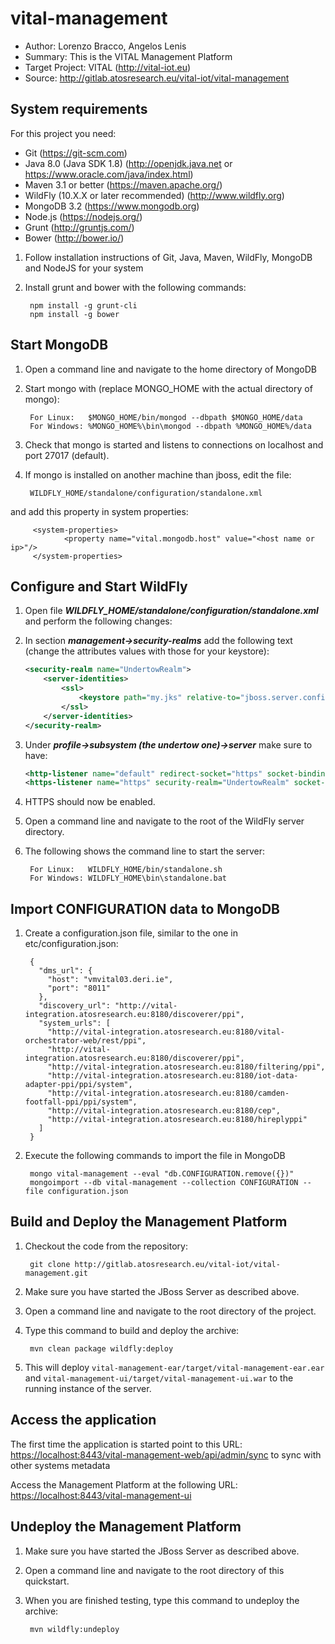 vital-management
================

- Author: Lorenzo Bracco, Angelos Lenis
- Summary: This is the VITAL Management Platform
- Target Project: VITAL (<http://vital-iot.eu>)
- Source: <http://gitlab.atosresearch.eu/vital-iot/vital-management>

System requirements
-------------------

For this project you need:

- Git (<https://git-scm.com>)
- Java 8.0 (Java SDK 1.8) (<http://openjdk.java.net> or <https://www.oracle.com/java/index.html>)
- Maven 3.1 or better (<https://maven.apache.org/>)
- WildFly (10.X.X or later recommended) (<http://www.wildfly.org>)
- MongoDB 3.2 (<https://www.mongodb.org>)
- Node.js (<https://nodejs.org/>)
- Grunt (<http://gruntjs.com/>)
- Bower (<http://bower.io/>)

1. Follow installation instructions of Git, Java, Maven, WildFly, MongoDB and NodeJS for your system
2. Install grunt and bower with the following commands:

        npm install -g grunt-cli
        npm install -g bower

Start MongoDB
--------------

1. Open a command line and navigate to the home directory of MongoDB
2. Start mongo with (replace MONGO_HOME with the actual directory of mongo):

        For Linux:   $MONGO_HOME/bin/mongod --dbpath $MONGO_HOME/data
        For Windows: %MONGO_HOME%\bin\mongod --dbpath %MONGO_HOME%/data

3. Check that mongo is started and listens to connections on localhost and port 27017 (default).
4. If mongo is installed on another machine than jboss, edit the file:

        WILDFLY_HOME/standalone/configuration/standalone.xml

and add this property in system properties:

         <system-properties>
                <property name="vital.mongodb.host" value="<host name or ip>"/>
         </system-properties>

Configure and Start WildFly
---------------------------

1. Open file **_WILDFLY_HOME/standalone/configuration/standalone.xml_** and perform the following changes:
  1. In section **_management->security-realms_** add the following text (change the attributes values with those for your keystore):

        ```xml
        <security-realm name="UndertowRealm">
            <server-identities>
                <ssl>
                    <keystore path="my.jks" relative-to="jboss.server.config.dir" keystore-password="password" alias="mycert" key-password="password"/>
                </ssl>
            </server-identities>
        </security-realm>
        ```

  2. Under **_profile->subsystem (the undertow one)->server_** make sure to have:

        ```xml
        <http-listener name="default" redirect-socket="https" socket-binding="http"/>
        <https-listener name="https" security-realm="UndertowRealm" socket-binding="https"/>
        ```

  3. HTTPS should now be enabled.
2. Open a command line and navigate to the root of the WildFly server directory.
3. The following shows the command line to start the server:

        For Linux:   WILDFLY_HOME/bin/standalone.sh
        For Windows: WILDFLY_HOME\bin\standalone.bat

Import CONFIGURATION data to MongoDB
------------------------------------

1. Create a configuration.json file, similar to the one in etc/configuration.json:

        {
          "dms_url": {
            "host": "vmvital03.deri.ie",
            "port": "8011"
          },
          "discovery_url": "http://vital-integration.atosresearch.eu:8180/discoverer/ppi",
          "system_urls": [
            "http://vital-integration.atosresearch.eu:8180/vital-orchestrator-web/rest/ppi",
            "http://vital-integration.atosresearch.eu:8180/discoverer/ppi",
            "http://vital-integration.atosresearch.eu:8180/filtering/ppi",
            "http://vital-integration.atosresearch.eu:8180/iot-data-adapter-ppi/ppi/system",
            "http://vital-integration.atosresearch.eu:8180/camden-footfall-ppi/ppi/system",
            "http://vital-integration.atosresearch.eu:8180/cep",
            "http://vital-integration.atosresearch.eu:8180/hireplyppi"
          ]
        }

2. Execute the following commands to import the file in MongoDB

        mongo vital-management --eval "db.CONFIGURATION.remove({})"
        mongoimport --db vital-management --collection CONFIGURATION --file configuration.json


Build and Deploy the Management Platform
----------------------------------------

1. Checkout the code from the repository:

        git clone http://gitlab.atosresearch.eu/vital-iot/vital-management.git

2. Make sure you have started the JBoss Server as described above.
3. Open a command line and navigate to the root directory of the project.
4. Type this command to build and deploy the archive:

        mvn clean package wildfly:deploy

5. This will deploy `vital-management-ear/target/vital-management-ear.ear` and `vital-management-ui/target/vital-management-ui.war` to the running instance of the server.

Access the application 
---------------------

The first time the application is started point to this URL: <https://localhost:8443/vital-management-web/api/admin/sync> to sync with other systems metadata

Access the Management Platform at the following URL: <https://localhost:8443/vital-management-ui>


Undeploy the Management Platform
--------------------------------

1. Make sure you have started the JBoss Server as described above.
2. Open a command line and navigate to the root directory of this quickstart.
3. When you are finished testing, type this command to undeploy the archive:

        mvn wildfly:undeploy
